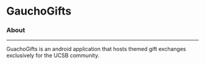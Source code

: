 # GauchoGifts
### About
---------
GuachoGifts is an android application that hosts themed gift exchanges exclusively for the UCSB community.

